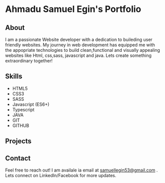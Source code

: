 # Ahmadu Samuel Egin's Portfolio

## About

I am a passionate Website developer with a dedication to buileding user friendly websites. My journey in web development has equipped me with the appopriate technologies to build clean,functional and visually appealing websites like Html, css,sass, javascript and java. Lets create something extraordinary together!

## Skills
- HTML5
- CSS3
- SASS
- Javascript (ES6+)
- Typescript
- JAVA
- GIT
- GITHUB

## Projects

## Contact

Feel free to reach out! I am availale ia email at samuellegin53@gmail.com . Lets connect on LinkedIn/Facebook for more updates. 